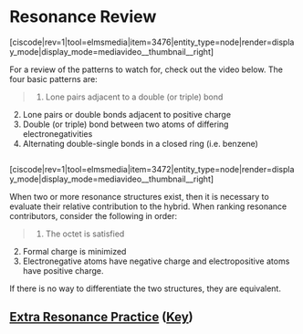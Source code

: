 # Resonance Review

[ciscode|rev=1|tool=elmsmedia|item=3476|entity_type=node|render=display_mode|display_mode=mediavideo__thumbnail__right]

For a review of the patterns to watch for, check out the video below.  The four basic patterns are:
> 1) Lone pairs adjacent to a double (or triple) bond
2) Lone pairs or double bonds adjacent to positive charge
3) Double (or triple) bond between two atoms of differing electronegativities
4) Alternating double-single bonds in a closed ring (i.e. benzene)

<div class="spacer" style="display:block;overflow:hidden;width:100%;"></div>


[ciscode|rev=1|tool=elmsmedia|item=3472|entity_type=node|render=display_mode|display_mode=mediavideo__thumbnail__right]


When two or more resonance structures exist, then it is necessary to evaluate their relative contribution to the hybrid.  When ranking resonance contributors, consider the following in order:
> 1) The octet is satisfied
2) Formal charge is minimized
3) Electronegative atoms have negative charge and electropositive atoms have positive charge.

If there is no way to differentiate the two structures, they are equivalent.

## [Extra Resonance Practice](https://media.ed.science.psu.edu/sites/media/ed/files/documents/additional_resonance_practicef17.pdf) ([Key](https://media.ed.science.psu.edu/sites/media/ed/files/documents/additional_resonance_practicef17_key.pdf))